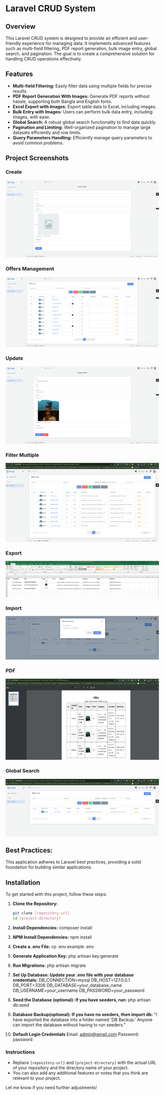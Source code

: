 # Laravel CRUD System

## Overview

This Laravel CRUD system is designed to provide an efficient and user-friendly experience for managing data. It implements advanced features such as multi-field filtering, PDF report generation, bulk image entry, global search, and pagination. The goal is to create a comprehensive solution for handling CRUD operations effectively.

## Features

-   **Multi-field Filtering:** Easily filter data using multiple fields for precise results.
-   **PDF Report Generation With Images:** Generate PDF reports without hassle, supporting both Bangla and English fonts.
-   **Excel Export with Images:** Export table data to Excel, including images.
-   **Bulk Entry with Images:** Users can perform bulk data entry, including images, with ease.
-   **Global Search:** A robust global search functionality to find data quickly.
-   **Pagination and Limiting:** Well-organized pagination to manage large datasets efficiently and row limits.
-   **Query Parameters Handling:** Efficiently manage query parameters to avoid common problems.

## Project Screenshots

### Create

![Create](screenshots/create.png)

### Offers Management

![Offers](screenshots/list.png)

### Update

![Update](screenshots/update.png)

### Filter Multiple

![Filter](screenshots/filter-multiple.png)

### Export

![Export](screenshots/exportpng.png)

### Import

![Import](screenshots/import.png)

### PDF

![PDF](screenshots/PDF.png)

### Global Search

![GlobalSearch](screenshots/global.png)

## Best Practices:

This application adheres to Laravel best practices, providing a solid foundation for building similar applications.

## Installation

To get started with this project, follow these steps:

1. **Clone the Repository:**

    ```bash
    git clone [repository-url]
    cd [project-directory]

    ```

2. **Install Dependencies:**
   composer install

3. **NPM Install Dependencies:**
   npm install

4. **Create a .env File:**
   cp .env.example .env

5. **Generate Application Key:**
   php artisan key:generate

6. **Run Migrations:**
   php artisan migrate

7. **Set Up Database: Update your .env file with your database credentials:**
   DB_CONNECTION=mysql
   DB_HOST=127.0.0.1
   DB_PORT=3306
   DB_DATABASE=your_database_name
   DB_USERNAME=your_username
   DB_PASSWORD=your_password

8. **Seed the Database (optional): If you have seeders, run:**
   php artisan db:seed

9. **Database Backup(optional): If you have no seeders, then import db:**
   "I have exported the database into a folder named 'DB Backup.' Anyone can import the database without having to run seeders."

10. **Default Login Credentials**
    Email: admin@gmail.com
    Password: password

### Instructions

-   Replace `[repository-url]` and `[project-directory]` with the actual URL of your repository and the directory name of your project.
-   You can also add any additional features or notes that you think are relevant to your project.

Let me know if you need further adjustments!
